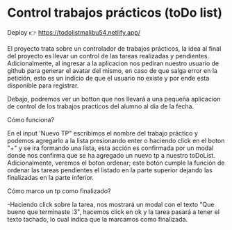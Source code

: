 # Control trabajos prácticos (toDo list)

Deploy 👉 https://todolistmalibu54.netlify.app/

El proyecto trata sobre un controlador de trabajos prácticos, la idea al final del proyecto es llevar un control de las tareas realizadas y pendientes.
Adicionalmente, al ingresar a la aplicacion nos pediran nuestro usuario de github para generar el avatar del mismo, en caso de que salga error en la petición, esto es un indicio de que el usuario no existe y por ende esta disponible para registrar.

Debajo, podremos ver un botton que nos llevará a una pequeña aplicacion de control de los trabajos practicos del alumno al día de la fecha.

Cómo funciona?

En el input 'Nuevo TP" escribimos el nombre del trabajo práctico y podemos agregarlo a la lista presionando enter o haciendo click en el boton "+" y se ira formando una lista, esta acción es confirmada por un modal donde nos confirma que se ha agregado un nuevo tp a nuestro toDoList. Adicionalmente, veremos el boton ordenar; este botón cumple la función de ordenar las tareas pendientes el listado en la parte superior dejando las finalizadas en la parte inferior. 

Cómo marco un tp como finalizado?

-Haciendo click sobre la tarea, nos mostrará un modal con el texto "Que bueno que terminaste :3", hacemos click en ok y la tarea pasará a tener el texto tachado, lo cual indica que la marcamos como finalizada.

